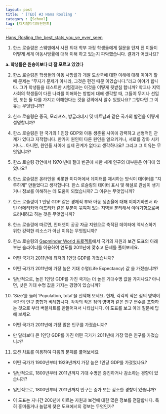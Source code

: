 ```yaml
---
layout: post
title: ' [TED] #3 Hans Rosling '
category : [School]
tag: [디지털미디어컨텐츠]
---
```


[Hans_Rosling_the_best_stats_you_ve_ever_seen](https://www.ted.com/talks/hans_rosling_the_best_stats_you_ve_ever_seen)


1. 한스 로슬링은 스웨덴에서 사전 의대 학부 과정 학생들에게 질문을 던져 전 이들이 어떻게 세계 아동사망률에 대해 이해 하고 있는지 파악했습니다. 결과가 어땠나요?    

**a. 학생들은 원숭이보다 더 잘 모르고 있었다**

2.  한스 로슬링은 학생들의 아동 사망률과 개발 도상국에 대한 이해에 대해 이야기 할 때 문제는 “무지가 문제가 아니라, 그것은 편견 때문 이였습니다.”라고 이야기 합니다. 그가 학생들을 테스트한 시험결과는 이것을 어떻게 뒷받침 합니까? 학교나 지역 사회의 학생들이 다른 나라를 이해하는 방법에 대해 생각할 때, 그들이 무지나 선입견, 또는 둘 다를 가지고 이해한다는 것을 강의에서 알수 있었나요? 그렇다면 그 이유는 무엇입니까?    



3. 한스 로슬링은 중국, 모리셔스, 방글라데시 및 베트남과 같은 국가의 발전을 어떻게 설명합니까?


4. 한스 로슬링은 한 국가의 1 인당 GDP와 아동 생존율 사이에 강력하고 선형적인 관계가 있다고 지적합니다. 한가지 원인이 다른 원인을 일으키거나, 서로를 강화 시키거나... 아니면, 원인들 사이에 실제 관계가 없다고 생각하나요? 그리고 그 이유는 무엇입니까?    

5. 한스 로슬링 강연에서 1970 년에 절대 빈곤에 처한 세계 인구의 대부분은 어디에 있었나요?    



6. 한스 로슬링은 온라인을 비롯한 미디어에서 데이터를 제시하는 방식이 데이터를 "지루하게" 만들었다고 생각합니다. 한스 로슬링의 데이터 표시 및 해설로 관심이 생기거나 정보를 이해하는 데 도움이 되었습니까? 그 이유는 무엇입니까?


7.  한스 로슬링이 1 인당 GDP 같은 경제적 부와 아동 생존율에 대해 이야기하면서 라틴 아메리카와 아프리카 같은 부분이 묶여져 있는 지역을 분리해서 이야기함으로써 드러내려고 하는 것은 무엇입니까?    


8. 한스 로슬링에 따르면, 인터넷이 공공 자금 지원으로 축적된 데이터에 액세스하기 위한 강력한 리소스가 아닌 이유는 무엇입니까?   

9. 한스 로슬링의 [Gapminder World 프로젝트](http://www.gapminder.org/world/)에서 국가의 자원과 보건 도표의 아래부분 슬라이더를 이용하여 연도를 2011년에 맞추고 문제를 풀어보세요.   

*  어떤 국가가 2011년에 최저의 1인당 GDP를 가졌습니까?   

*  어떤 국가가 2011년에 가장 높은 기대 수명(Life Expectancy) 값 을 가졌습니까?   

*  일반적으로, 높은 1인당 GDP를 가진 국가는 더 높은 기대수명 값을 가지나요? 아니면, 낮은 기대 수명 값을 가지는 경향이 있습니까?   



10. ‘Size’를 눌러 ‘Population, total’을 선택해 보세요. 현재, 각각의 작은 점의 영역이 국가의 인구 총합과 비례합니다. 각각의 작은 점의 영역과 같은 인구 변수를 포함하는 것으로 부터 버블차트를 만들어져서 나타납니다. 이 도표를 보고 아래 질문에 답해 보세요.   


* 어떤 국가가 2011년에 가장 많은 인구를 가졌습니까? 

* 만 달러보다 큰 1인당 GDP를 가진 어떤 국가가 2011년에 가장 많은 인구를 가졌습니까?  


11. 모션 차트를 이용하여 다음의 문제를 풀어보세요

* 어떤 국가가 1900년부터 1929년까지 가장 높은 1인당 GDP를 가졌었나요?

* 일반적으로, 1800년부터 2011년까지 기대 수명은 증진하거나 감소하는 경향이 있습니까?

* 일반적으로, 1800년부터 2011년까지 인구는 증가 또는 감소한 경향이 있습니까?

* 이 도표는 지나간 200년에 이르는 자원과 보건에 대한 많은 정보를 전달합니다. 특히 흥미롭거나 놀랍게 찾은 도표에서의 정보는 무엇인가?








